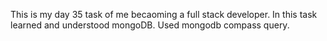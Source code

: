 This is my day 35 task of me becaoming a full stack developer. In this task learned and understood mongoDB. Used mongodb compass query.
